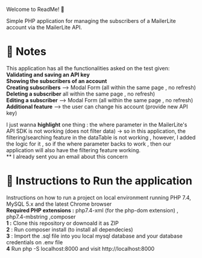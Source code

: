 Welcome to ReadMe! 🦉

Simple PHP application for managing the subscribers of a MailerLite account via the MailerLite API.

# 📝 Notes

This application has all the functionalities asked on the test given: <br /> 
**Validating and saving an API key** <br /> 
**Showing the subscribers of an account**  <br /> 
**Creating subscribers** --> Modal Form (all within the same page , no refresh) <br /> 
**Deleting a subscriber** all within the same page , no refresh) <br /> 
**Editing a subscriber** --> Modal Form (all within the same page , no refresh) <br /> 
**Additional feature** --> the user can change his account (provide new API key)  <br /> 

I just wanna **highlight** one thing :  the where parameter in the MailerLite's API SDK is not working (does not filter data) -> so in this application, the filtering/searching feature in the dataTable is not working , however, I added the logic for it , so if the where parameter backs to work , then our application will also have the filtering feature working. <br /> 
** I already sent you an email about this concern  <br /> 


# 🚦 Instructions to Run the application 
Instructions on how to run a project on local environment running PHP 7.4, MySQL 5.x and the latest Chrome browser <br /> 
**Required PHP extensions :** php7.4-xml (for the php-dom extension) , php7.4-mbstring ,composer <br /> 
**1 :** Clone this repository or downoald it as ZIP <br /> 
**2** : Run composer install (to install all dependecies) <br /> 
**3** : Import the .sql file into you local mysql database and your database credentials on .env file <br /> 
**4** Run php -S localhost:8000 and visit http://localhost:8000  <br /> 

